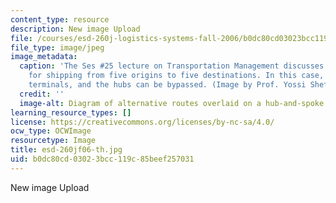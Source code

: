```yaml
---
content_type: resource
description: New image Upload
file: /courses/esd-260j-logistics-systems-fall-2006/b0dc80cd03023bcc119c85beef257031_esd-260jf06-th.jpg
file_type: image/jpeg
image_metadata:
  caption: 'The Ses #25 lecture on Transportation Management discusses various arrangements
    for shipping from five origins to five destinations. In this case, there are regional
    terminals, and the hubs can be bypassed. (Image by Prof. Yossi Sheffi.)'
  credit: ''
  image-alt: Diagram of alternative routes overlaid on a hub-and-spoke arrangement.
learning_resource_types: []
license: https://creativecommons.org/licenses/by-nc-sa/4.0/
ocw_type: OCWImage
resourcetype: Image
title: esd-260jf06-th.jpg
uid: b0dc80cd-0302-3bcc-119c-85beef257031
---
```

New image Upload